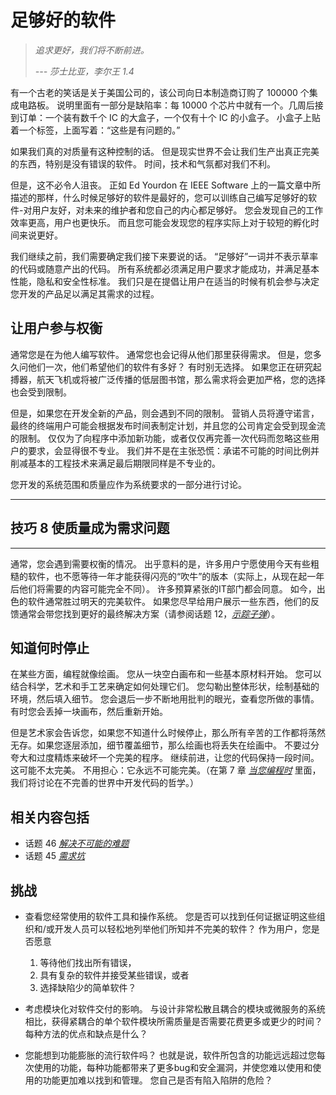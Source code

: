 # 足够好的软件
<!-- 2020.02.28 -->

> _追求更好，我们将不断前进。_
>
> _--- 莎士比亚，李尔王 1.4_

有一个古老的笑话是关于美国公司的，该公司向日本制造商订购了 100000 个集成电路板。 说明里面有一部分是缺陷率：每 10000 个芯片中就有一个。几周后接到订单：一个装有数千个 IC 的大盒子，一个仅有十个 IC 的小盒子。 小盒子上贴着一个标签，上面写着：“这些是有问题的。”

如果我们真的对质量有这种控制的话。 但是现实世界不会让我们生产出真正完美的东西，特别是没有错误的软件。 时间，技术和气氛都对我们不利。

但是，这不必令人沮丧。 正如 Ed Yourdon 在 IEEE Software 上的一篇文章中所描述的那样，什么时候足够好的软件是最好的，您可以训练自己编写足够好的软件-对用户友好，对未来的维护者和您自己的内心都足够好。 您会发现自己的工作效率更高，用户也更快乐。 而且您可能会发现您的程序实际上对于较短的孵化时间来说更好。

我们继续之前，我们需要确定我们接下来要说的话。 “足够好”一词并不表示草率的代码或随意产出的代码。 所有系统都必须满足用户要求才能成功，并满足基本性能，隐私和安全性标准。 我们只是在提倡让用户在适当的时候有机会参与决定您开发的产品足以满足其需求的过程。

## 让用户参与权衡

通常您是在为他人编写软件。 通常您也会记得从他们那里获得需求。 但是，您多久问他们一次，他们希望他们的软件有多好？ 有时别无选择。 如果您正在研究起搏器，航天飞机或将被广泛传播的低层图书馆，那么需求将会更加严格，您的选择也会受到限制。

但是，如果您在开发全新的产品，则会遇到不同的限制。 营销人员将遵守诺言，最终的终端用户可能会根据发布时间表制定计划，并且您的公司肯定会受到现金流的限制。 仅仅为了向程序中添加新功能，或者仅仅再完善一次代码而忽略这些用户的要求，会显得很不专业。 我们并不是在主张恐慌：承诺不可能的时间比例并削减基本的工程技术来满足最后期限同样是不专业的。

您开发的系统范围和质量应作为系统要求的一部分进行讨论。

---
## 技巧 8 使质量成为需求问题
---

通常，您会遇到需要权衡的情况。 出乎意料的是，许多用户宁愿使用今天有些粗糙的软件，也不愿等待一年才能获得闪亮的“吹牛”的版本（实际上，从现在起一年后他们将需要的内容可能完全不同）。 许多预算紧张的IT部门都会同意。 如今，出色的软件通常胜过明天的完美软件。 如果您尽早给用户展示一些东西，他们的反馈通常会带您找到更好的最终解决方案（请参阅话题 12，[_示踪子弹_](../Chapter2/示踪子弹.md)）。

## 知道何时停止

在某些方面，编程就像绘画。 您从一块空白画布和一些基本原材料开始。 您可以结合科学，艺术和手工艺来确定如何处理它们。 您勾勒出整体形状，绘制基础的环境，然后填入细节。 您会退后一步不断地用批判的眼光，查看您所做的事情。 有时您会丢掉一块画布，然后重新开始。

但是艺术家会告诉您，如果您不知道什么时候停止，那么所有辛苦的工作都将荡然无存。如果您逐层添加，细节覆盖细节，那么绘画也将丢失在绘画中。
不要过分夸大和过度精炼来破坏一个完美的程序。 继续前进，让您的代码保持一段时间。 这可能不太完美。 不用担心：它永远不可能完美。（在第 7 章 [_当您编程时_](../Chapter7/当您编程时.md) 里面，我们将讨论在不完善的世界中开发代码的哲学。）

## 相关内容包括
- 话题 46 [_解决不可能的难题_](../Chapter8/解决不可能的难题.md)
- 话题 45 [_需求坑_](../Chapter8/需求坑.md)

## 挑战
- 查看您经常使用的软件工具和操作系统。 您是否可以找到任何证据证明这些组织和/或开发人员可以轻松地列举他们所知并不完美的软件？ 作为用户，您是否愿意

  1. 等待他们找出所有错误，
  2. 具有复杂的软件并接受某些错误，或者
  3. 选择缺陷少的简单软件？

- 考虑模块化对软件交付的影响。 与设计非常松散且耦合的模块或微服务的系统相比，获得紧耦合的单个软件模块所需质量是否需要花费更多或更少的时间？ 每种方法的优点和缺点是什么？

- 您能想到功能膨胀的流行软件吗？ 也就是说，软件所包含的功能远远超过您每次使用的功能，每种功能都带来了更多bug和安全漏洞，并使您难以使用和使用的功能更加难以找到和管理。 您自己是否有陷入陷阱的危险？
